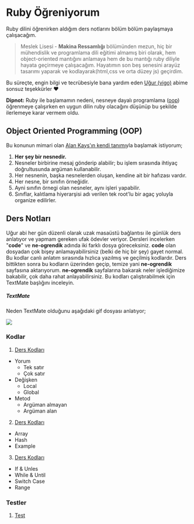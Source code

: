 # Ruby Öğreniyorum
Ruby dilini öğrenirken aldığım ders notlarını bölüm bölüm paylaşmaya çalışacağım.

> Meslek Lisesi - **Makina Ressamlığı** bölümünden mezun, 
hiç bir mühendislik ve programlama dili eğitimi almamış biri olarak,
hem object-oriented mantığını anlamaya hem de bu mantığı ruby diliyle hayata geçirmeye çalışacağım. Hayatımın son beş senesini arayüz tasarımı yaparak ve kodlayarak(html,css ve orta düzey js) geçirdim.

Bu süreçte, engin bilgi ve tecrübesiyle bana yardım eden [Uğur (vigo)](https://github.com/vigo) abime sonsuz teşekkürler :heart:

**Dipnot:** Ruby ile başlamamın nedeni, nesneye dayalı programlama ([oop](https://tr.wikipedia.org/wiki/Nesne_y%C3%B6nelimli_programlama)) öğrenmeye çalışırken en uygun dilin ruby olacağını düşünüp bu şekilde ilerlemeye karar vermem oldu.

## Object Oriented Programming (OOP)
Bu konunun mimari olan [Alan Kays'ın kendi tanımı](http://c2.com/cgi/wiki?AlanKaysDefinitionOfObjectOriented)yla başlamak istiyorum;

1. **Her şey bir nesnedir.**
2. Nesneler birbirine mesaj gönderip alabilir; bu işlem sırasında ihtiyaç doğrultusunda argüman kullanabilir.
3. Her nesnenin, başka nesnelerden oluşan, kendine ait bir hafızası vardır.
4. Her nesne, bir sınıfın örneğidir.
5. Ayni sınıfın örnegi olan nesneler, aynı işleri yapabilir.
6. Sınıflar, kalıtlama hiyerarşisi adı verilen tek root'lu bir agaç yoluyla organize edilirler.



## Ders Notları
Uğur abi her gün düzenli olarak uzak masaüstü bağlantısı ile günlük ders anlatıyor ve yapmam gereken ufak ödevler veriyor.
Dersleri incelerken "**code**" ve **ne-ogrendik** adında iki farklı dosya göreceksiniz. **code** olan dosyadan çok bişey anlamayabilirsiniz (belki de hiç bir şey) gayet normal. Bu kodlar canlı anlatım sırasında hızlıca yazılmış ve geçilmiş kodlardır. Ders bittikten sonra bu kodların üzerinden geçip, temize yani **ne-ogrendik** sayfasına aktarıyorum. **ne-ogrendik** sayfalarına bakarak neler işlediğimize bakabilir, çok daha rahat anlayabilirsiniz. 
Bu kodları çalıştırabilmek için TextMate başlığını inceleyin.

##### TextMate
Neden TextMate olduğunu aşağıdaki gif dosyası anlatıyor;

[![](http://d.pr/i/1fhos+)](http://d.pr/v/elQY)

### Kodlar
1. [Ders Kodları](https://github.com/ademilter/ruby-ogreniyorum/blob/master/ders-1/ne-ogrendik.rb)
  - Yorum
    - Tek satır
    - Çok satır
  - Değişken
    - Local
    - Global
  - Metod
    - Argüman almayan
    - Argüman alan
2. [Ders Kodları](https://github.com/ademilter/ruby-ogreniyorum/blob/master/ders-2/ne-ogrendik.rb)
  - Array
  - Hash
  - Example
3. [Ders Kodları](https://github.com/ademilter/ruby-ogreniyorum/blob/master/ders-3/ne-ogrendik.rb)
  - If & Unles
  - While & Until
  - Switch Case
  - Range


### Testler
1.  [Test](https://github.com/ademilter/ruby-ogreniyorum/blob/master/test-1.rb)
